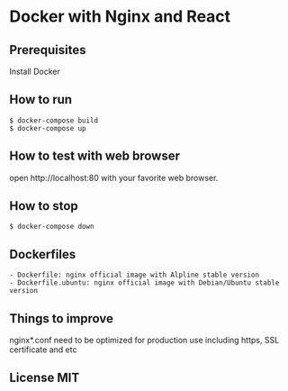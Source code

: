 # Docker with Nginx and React

## Prerequisites
Install Docker

## How to run
    $ docker-compose build
    $ docker-compose up

## How to test with web browser
open http://localhost:80 with your favorite web browser.

## How to stop
    $ docker-compose down

## Dockerfiles
    - Dockerfile: nginx official image with Alpline stable version
    - Dockerfile.ubuntu: nginx official image with Debian/Ubuntu stable version
## Things to improve 
nginx*.conf need to be optimized for production use including https, SSL certificate and etc

## License MIT